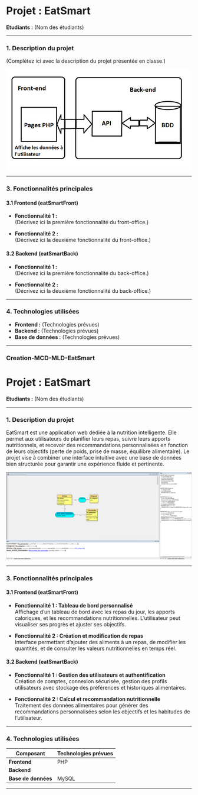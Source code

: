 # **Projet : EatSmart**

**Etudiants :** (Nom des étudiants)

---

### **1. Description du projet**

(Complétez ici avec la description du projet présentée en classe.)

<img src="./assets/img/Schema Architecture Eatsmart a completer.PNG">

---

### **3. Fonctionnalités principales**

#### **3.1 Frontend (eatSmartFront)**

- **Fonctionnalité 1 :**  
  (Décrivez ici la première fonctionnalité du front-office.)
  
- **Fonctionnalité 2 :**  
  (Décrivez ici la deuxième fonctionnalité du front-office.)
  
#### **3.2 Backend (eatSmartBack)**

- **Fonctionnalité 1 :**  
  (Décrivez ici la première fonctionnalité du back-office.)
  
- **Fonctionnalité 2 :**  
  (Décrivez ici la deuxième fonctionnalité du back-office.)

---

### **4. Technologies utilisées**

- **Frontend :** (Technologies prévues)
- **Backend :** (Technologies prévues)
- **Base de données :** (Technologies prévues)

---
### Creation-MCD-MLD-EatSmart


# **Projet : EatSmart**

**Etudiants :** (Nom des étudiants)

---

### **1. Description du projet**

EatSmart est une application web dédiée à la nutrition intelligente. Elle permet aux utilisateurs de planifier leurs repas, suivre leurs apports nutritionnels, et recevoir des recommandations personnalisées en fonction de leurs objectifs (perte de poids, prise de masse, équilibre alimentaire). Le projet vise à combiner une interface intuitive avec une base de données bien structurée pour garantir une expérience fluide et pertinente.

<img src="Creation-MCD-MLD-EatSmart.PNG">

---

### **3. Fonctionnalités principales**

#### **3.1 Frontend (eatSmartFront)**

- **Fonctionnalité 1 : Tableau de bord personnalisé**  
  Affichage d’un tableau de bord avec les repas du jour, les apports caloriques, et les recommandations nutritionnelles. L’utilisateur peut visualiser ses progrès et ajuster ses objectifs.

- **Fonctionnalité 2 : Création et modification de repas**  
  Interface permettant d’ajouter des aliments à un repas, de modifier les quantités, et de consulter les valeurs nutritionnelles en temps réel.

#### **3.2 Backend (eatSmartBack)**

- **Fonctionnalité 1 : Gestion des utilisateurs et authentification**  
  Création de comptes, connexion sécurisée, gestion des profils utilisateurs avec stockage des préférences et historiques alimentaires.

- **Fonctionnalité 2 : Calcul et recommandation nutritionnelle**  
  Traitement des données alimentaires pour générer des recommandations personnalisées selon les objectifs et les habitudes de l’utilisateur.

---

### **4. Technologies utilisées**

| **Composant**       | **Technologies prévues**                          |
|---------------------|---------------------------------------------------|
| **Frontend**        | PHP                    |
| **Backend**         | |
| **Base de données** | MySQL     |

---
